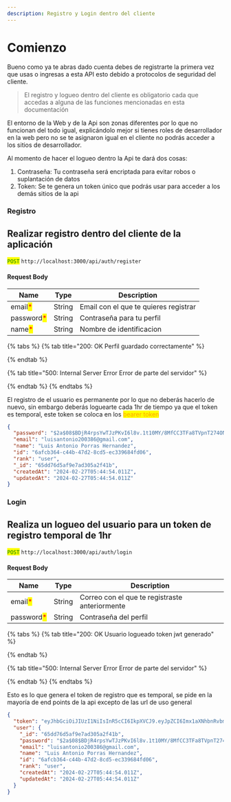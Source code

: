 ```yaml
---
description: Registro y Login dentro del cliente
---
```


# Comienzo

Bueno como ya  te abras dado cuenta debes de registrarte la primera vez que usas o ingresas a esta API esto debido a protocolos de seguridad del cliente.

> El registro y logueo dentro del cliente es obligatorio cada que accedas a alguna de las funciones mencionadas en esta documentación

El entorno de la Web y de la Api son zonas diferentes por lo que no funcionan del todo igual, explicándolo mejor si tienes roles de desarrollador en la web pero no se te asignaron igual en el cliente no podrás acceder a los sitios de desarrollador.

Al momento de hacer el logueo dentro la Api te dará dos cosas:

1. Contraseña: Tu contraseña será encriptada para evitar robos o suplantación de datos
2. Token: Se te genera un token único que podrás usar para acceder a los demás sitios de la api

### Registro

## Realizar registro dentro del cliente de la aplicación

<mark style="color:green;">`POST`</mark> `http://localhost:3000/api/auth/register`

#### Request Body

| Name                                       | Type   | Description                           |
| ------------------------------------------ | ------ | ------------------------------------- |
| email<mark style="color:red;">\*</mark>    | String | Email con el que te quieres registrar |
| password<mark style="color:red;">\*</mark> | String | Contraseña para tu perfil             |
| name<mark style="color:red;">\*</mark>     | String | Nombre de identificacion              |

{% tabs %}
{% tab title="200: OK Perfil guardado correctamente" %}

{% endtab %}

{% tab title="500: Internal Server Error Error de parte del servidor" %}

{% endtab %}
{% endtabs %}

El registro de el usuario es permanente por lo que no deberás hacerlo de nuevo, sin embargo deberás loguearte cada 1hr de tiempo ya que el token es temporal, este token se coloca en los <mark style="color:orange;">bearer token</mark>

```json
{
  "password": "$2a$08$BDjR4rpsYwTJzPKvI6l8v.1t10MY/8MfCC3TFa8TVpnT274ONMw7W",
  "email": "luisantonio200386@gmail.com",
  "name": "Luis Antonio Porras Hernandez",
  "id": "6afcb364-c44b-47d2-8cd5-ec339684fd06",
  "rank": "user",
  "_id": "65dd76d5af9e7ad305a2f41b",
  "createdAt": "2024-02-27T05:44:54.011Z",
  "updatedAt": "2024-02-27T05:44:54.011Z"
}
```

### Login

## Realiza un logueo del usuario para un token de registro temporal de 1hr

<mark style="color:green;">`POST`</mark> `http://localhost:3000/api/auth/login`

#### Request Body

| Name                                       | Type   | Description                                    |
| ------------------------------------------ | ------ | ---------------------------------------------- |
| email<mark style="color:red;">\*</mark>    | String | Correo con el que te registraste anteriormente |
| password<mark style="color:red;">\*</mark> | String | Contraseña del perfil                          |

{% tabs %}
{% tab title="200: OK Usuario logueado token jwt generado" %}

{% endtab %}

{% tab title="500: Internal Server Error Error de parte del servidor" %}

{% endtab %}
{% endtabs %}

Esto es lo que genera el token de registro que es temporal, se pide en la mayoría de end points de la api excepto de las url de uso general

```json
{
  "token": "eyJhbGciOiJIUzI1NiIsInR5cCI6IkpXVCJ9.eyJpZCI6Imx1aXNhbnRvbmlvMjAwMzg2QGdtYWlsLmNvbSIsImlhdCI6MTcwOTAxMjc0OCwiZXhwIjoxNzA5MDk5MTQ4fQ.IddjX7oSYxVWbr-b5W8rdqJp7AFsgCD1OBedmI0qZJg",
  "user": {
    "_id": "65dd76d5af9e7ad305a2f41b",
    "password": "$2a$08$BDjR4rpsYwTJzPKvI6l8v.1t10MY/8MfCC3TFa8TVpnT274ONMw7W",
    "email": "luisantonio200386@gmail.com",
    "name": "Luis Antonio Porras Hernandez",
    "id": "6afcb364-c44b-47d2-8cd5-ec339684fd06",
    "rank": "user",
    "createdAt": "2024-02-27T05:44:54.011Z",
    "updatedAt": "2024-02-27T05:44:54.011Z"
  }
}
```
